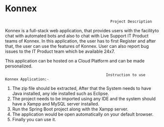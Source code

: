 # Konnex

                                                    Project Description

Konnex is a full-stack web application, that provides users with the facilityto chat 
with automated bots and also to chat with Live Support IT Product teams of Konnex.
In this application, the user has to first Register and after that, the user can use 
the features of Konnex. User can also report bug issues to the IT Product team which 
be available 24x7.

This application can be hosted on a Cloud Platform and can be made personalized.


                                                  Instruction to use Konnex Application:-

1. The zip file should be extracted, After that the System needs to have Java installed, any ide installed such as Eclipse.
2. The project needs to be imported using any IDE and the system should have a Xampp and MySQL server installed.
3. Run the Spring Boot project along with the Xampp server.
4. The application would be open automatically on your default browser.
5. Finally you can use it.
